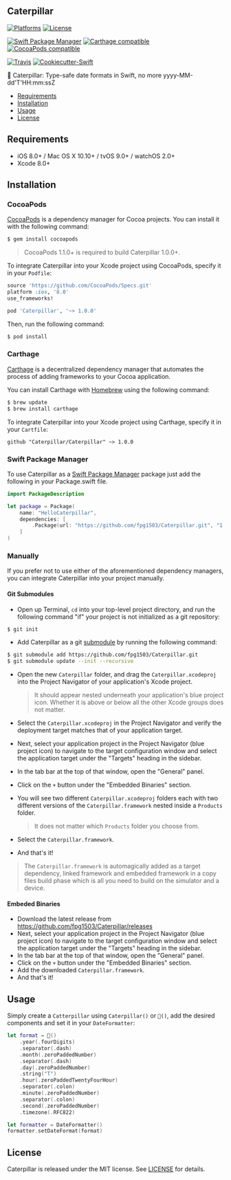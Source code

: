 ## Caterpillar

[![Platforms](https://img.shields.io/cocoapods/p/Caterpillar.svg)](https://cocoapods.org/pods/Caterpillar)
[![License](https://img.shields.io/cocoapods/l/Caterpillar.svg)](https://raw.githubusercontent.com/fpg1503/Caterpillar/master/LICENSE)

[![Swift Package Manager](https://img.shields.io/badge/Swift%20Package%20Manager-compatible-brightgreen.svg)](https://github.com/apple/swift-package-manager)
[![Carthage compatible](https://img.shields.io/badge/Carthage-compatible-4BC51D.svg?style=flat)](https://github.com/Carthage/Carthage)
[![CocoaPods compatible](https://img.shields.io/cocoapods/v/Caterpillar.svg)](https://cocoapods.org/pods/Caterpillar)

[![Travis](https://img.shields.io/travis/fpg1503/Caterpillar/master.svg)](https://travis-ci.org/fpg1503/Caterpillar/branches)
[![Cookiecutter-Swift](https://img.shields.io/badge/cookiecutter--swift-framework-red.svg)](http://github.com/cookiecutter-swift/Framework)

🐛 Caterpillar: Type-safe date formats in Swift, no more yyyy-MM-dd'T'HH:mm:ssZ

- [Requirements](#requirements)
- [Installation](#installation)
- [Usage](#usage)
- [License](#license)

## Requirements

- iOS 8.0+ / Mac OS X 10.10+ / tvOS 9.0+ / watchOS 2.0+
- Xcode 8.0+

## Installation

### CocoaPods

[CocoaPods](http://cocoapods.org) is a dependency manager for Cocoa projects. You can install it with the following command:

```bash
$ gem install cocoapods
```

> CocoaPods 1.1.0+ is required to build Caterpillar 1.0.0+.

To integrate Caterpillar into your Xcode project using CocoaPods, specify it in your `Podfile`:

```ruby
source 'https://github.com/CocoaPods/Specs.git'
platform :ios, '8.0'
use_frameworks!

pod 'Caterpillar', '~> 1.0.0'
```

Then, run the following command:

```bash
$ pod install
```

### Carthage

[Carthage](https://github.com/Carthage/Carthage) is a decentralized dependency manager that automates the process of adding frameworks to your Cocoa application.

You can install Carthage with [Homebrew](http://brew.sh/) using the following command:

```bash
$ brew update
$ brew install carthage
```

To integrate Caterpillar into your Xcode project using Carthage, specify it in your `Cartfile`:

```ogdl
github "Caterpillar/Caterpillar" ~> 1.0.0
```
### Swift Package Manager

To use Caterpillar as a [Swift Package Manager](https://swift.org/package-manager/) package just add the following in your Package.swift file.

``` swift
import PackageDescription

let package = Package(
    name: "HelloCaterpillar",
    dependencies: [
        .Package(url: "https://github.com/fpg1503/Caterpillar.git", "1.0.0")
    ]
)
```

### Manually

If you prefer not to use either of the aforementioned dependency managers, you can integrate Caterpillar into your project manually.

#### Git Submodules

- Open up Terminal, `cd` into your top-level project directory, and run the following command "if" your project is not initialized as a git repository:

```bash
$ git init
```

- Add Caterpillar as a git [submodule](http://git-scm.com/docs/git-submodule) by running the following command:

```bash
$ git submodule add https://github.com/fpg1503/Caterpillar.git
$ git submodule update --init --recursive
```

- Open the new `Caterpillar` folder, and drag the `Caterpillar.xcodeproj` into the Project Navigator of your application's Xcode project.

    > It should appear nested underneath your application's blue project icon. Whether it is above or below all the other Xcode groups does not matter.

- Select the `Caterpillar.xcodeproj` in the Project Navigator and verify the deployment target matches that of your application target.
- Next, select your application project in the Project Navigator (blue project icon) to navigate to the target configuration window and select the application target under the "Targets" heading in the sidebar.
- In the tab bar at the top of that window, open the "General" panel.
- Click on the `+` button under the "Embedded Binaries" section.
- You will see two different `Caterpillar.xcodeproj` folders each with two different versions of the `Caterpillar.framework` nested inside a `Products` folder.

    > It does not matter which `Products` folder you choose from.

- Select the `Caterpillar.framework`.

- And that's it!

> The `Caterpillar.framework` is automagically added as a target dependency, linked framework and embedded framework in a copy files build phase which is all you need to build on the simulator and a device.

#### Embeded Binaries

- Download the latest release from https://github.com/fpg1503/Caterpillar/releases
- Next, select your application project in the Project Navigator (blue project icon) to navigate to the target configuration window and select the application target under the "Targets" heading in the sidebar.
- In the tab bar at the top of that window, open the "General" panel.
- Click on the `+` button under the "Embedded Binaries" section.
- Add the downloaded `Caterpillar.framework`.
- And that's it!

## Usage

Simply create a `Catterpillar` using `Caterpillar()` or `🐛()`, add the desired components and set it in your `DateFormatter`:

```swift
let format = 🐛()
    .year(.fourDigits)
    .separator(.dash)
    .month(.zeroPaddedNumber)
    .separator(.dash)
    .day(.zeroPaddedNumber)
    .string("T")
    .hour(.zeroPaddedTwentyFourHour)
    .separator(.colon)
    .minute(.zeroPaddedNumber)
    .separator(.colon)
    .second(.zeroPaddedNumber)
    .timezone(.RFC822)

let formatter = DateFormatter()
formatter.setDateFormat(format)
```

## License

Caterpillar is released under the MIT license. See [LICENSE](https://github.com/fpg1503/Caterpillar/blob/master/LICENSE) for details.
